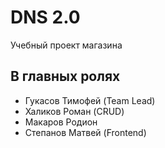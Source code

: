# DNS 2.0

Учебный проект магазина


## В главных ролях

- Гукасов Тимофей (Team Lead)
- Халиков Роман (CRUD)
- Макаров Родион 
- Степанов Матвей (Frontend)

